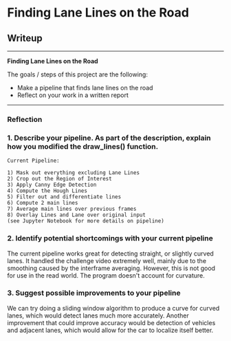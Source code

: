 # **Finding Lane Lines on the Road** 

## Writeup
---

**Finding Lane Lines on the Road**

The goals / steps of this project are the following:
* Make a pipeline that finds lane lines on the road
* Reflect on your work in a written report
---

### Reflection

### 1. Describe your pipeline. As part of the description, explain how you modified the draw_lines() function.
    Current Pipeline:
    
    1) Mask out everything excluding Lane Lines
    2) Crop out the Region of Interest
    3) Apply Canny Edge Detection
    4) Compute the Hough Lines
    5) Filter out and differentiate lines
    6) Compute 2 main lines
    7) Average main lines over previous frames
    8) Overlay Lines and Lane over original input
    (see Jupyter Notebook for more details on pipeline)

### 2. Identify potential shortcomings with your current pipeline

The current pipeline works great for detecting straight, or slightly curved lanes. It handled the challenge video extremely well, mainly due to the smoothing caused by the interframe averaging. However, this is not good for use in the read world. The program doesn't account for curvature.


### 3. Suggest possible improvements to your pipeline

 We can try doing a sliding window algorithm to produce a curve for curved lanes, which would detect lanes much more accurately. Another improvement that could improve accuracy would be detection of vehicles and adjacent lanes, which would allow for the car to localize itself better.

